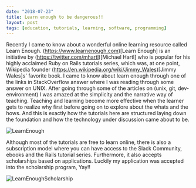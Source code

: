 ```yaml
---
date: "2018-07-23"
title: Learn enough to be dangerous!!
layout: post
tags: [education, tutorials, learning, software, programming]
---
```


Recently I came to know about a wonderful online learning resource called Learn Enough. (https://www.learnenough.com)[Learn Enough] is an initiative by (https://twitter.com/mhartl)[Michael Hartl] who is popular for his highly acclaimed Ruby on Rails tutorials series, which was, at one point, Wikipedia founder (https://en.wikipedia.org/wiki/Jimmy_Wales)[Jimmy Wales]s' favorite book. I came to know about learn enough through one of the links in StackOverflow answer where I was reading through some answer on UNIX. After going through some of the articles on (unix, git, dev-environment) I was amazed at the simplicity and the narrative way of teaching. Teaching and learning become more effective when the learner gets to realize why first before going on to explore about the whats and the hows. And this is exactly how the tutorials here are structured laying down the foundation and how the technology under discussion came about to be.

![LearnEnough](https://sudipbhandari126.github.io/resources/learn_enough_screen.png "learnEnough")


Although most of the tutorials are free to learn online, there is also a subscription model where you can have access to the Slack Community, ebooks and the Rails tutorial series. Furthermore, it also accepts scholarships based on applications. Luckily my application was accepted into the scholarship program, Yay!!

![LearnEnoughScholarship](https://sudipbhandari126.github.io/resources/learn_enough_scholarship.jpg "LearnEnoughScholarship")

